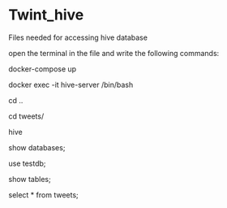 # Twint_hive
Files needed for accessing hive database

open the terminal in the file and write the following commands:



docker-compose up

docker exec -it hive-server /bin/bash

cd ..

cd tweets/

hive

show databases;

use testdb;

show tables;

select * from tweets;
